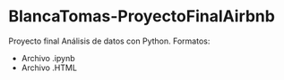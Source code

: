 # BlancaTomas-ProyectoFinalAirbnb
Proyecto final Análisis de datos con Python. Formatos:

  - Archivo .ipynb
  - Archivo .HTML

